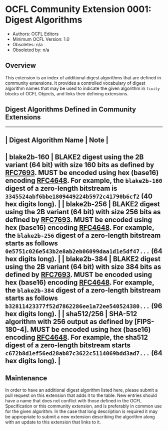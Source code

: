 # OCFL Community Extension 0001: Digest Algorithms

  * Authors: OCFL Editors
  * Minimum OCFL Version: 1.0
  * Obsoletes: n/a
  * Obsoleted by: n/a

## Overview

This extension is an index of additional digest algorithms that are defined in community extensions. It provides a controlled vocabulary of digest algorithm names that may be used to indicate the given algorithm in `fixity` blocks of OCFL Objects, and links their defining extensions.

## Digest Algorithms Defined in Community Extensions

--------------------------------
| Digest Algorithm Name | Note |
--------------------------------
| blake2b-160           | BLAKE2 digest using the 2B variant (64 bit) with size 160 bits as defined by [RFC7693](https://tools.ietf.org/html/rfc7693). MUST be encoded using hex (base16) encoding [RFC4648](https://ocfl.io/0.3/spec/#bib-rfc4648). For example, the <code>blake2b-160</code> digest of a zero-length bitstream is `3345524abf6bbe1809449224b5972c41790b6cf2` (40 hex digits long). |
| blake2b-256           | BLAKE2 digest using the 2B variant (64 bit) with size 256 bits as defined by [RFC7693](https://tools.ietf.org/html/rfc7693). MUST be encoded using hex (base16) encoding [RFC4648](https://ocfl.io/0.3/spec/#bib-rfc4648). For example, the <code>blake2b-256</code> digest of a zero-length bitstream starts as follows `0e5751c026e543b2e8ab2eb06099daa1d1e5df47...` (64 hex digits long). |
| blake2b-384           | BLAKE2 digest using the 2B variant (64 bit) with size 384 bits as defined by [RFC7693](https://tools.ietf.org/html/rfc7693). MUST be encoded using hex (base16) encoding [RFC4648](https://ocfl.io/0.3/spec/#bib-rfc4648). For example, the <code>blake2b-384</code> digest of a zero-length bitstream starts as follows `b32811423377f52d7862286ee1a72ee540524380...` (96 hex digits long). |
| sha512/256            | SHA-512 algorithm with 256 output as defined by [FIPS-180-4]. MUST be encoded using hex (base16) encoding [RFC4648](https://ocfl.io/0.3/spec/#bib-rfc4648). For example, the sha512 digest of a zero-length bitstream starts `c672b8d1ef56ed28ab87c3622c5114069bdd3ad7...` (64 hex digits long). |
--------------------------------

## Maintenance

In order to have an additional digest algorithm listed here, please submit a pull request on this extension that adds it to the table. New entries should have a name that does not conflict with those defined in the OCFL Specification or this community extension, and is preferably in common use for the given algorithm. In the case that long description is required it may be appropriate to submit a new extension describing the algorithm along with an update to this extension that links to it.
